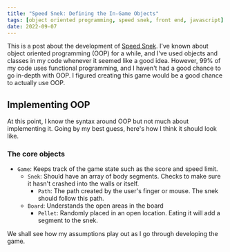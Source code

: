 ```yaml
---
title: "Speed Snek: Defining the In-Game Objects"
tags: [object oriented programming, speed snek, front end, javascript]
date: 2022-09-07
---
```


This is a post about the development of [Speed Snek](https://github.com/thekakkun/speed-snek). I've known about object oriented programming (OOP) for a while, and I've used objects and classes in my code whenever it seemed like a good idea. However, 99% of my code uses functional programming, and I haven't had a good chance to go in-depth with OOP. I figured creating this game would be a good chance to actually use OOP.

## Implementing OOP

At this point, I know the syntax around OOP but not much about implementing it. Going by my best guess, here's how I think it should look like.

### The core objects

- `Game`: Keeps track of the game state such as the score and speed limit.
  - `Snek`: Should have an array of body segments. Checks to make sure it hasn't crashed into the walls or itself.
    - `Path`: The path created by the user's finger or mouse. The snek should follow this path.
  - `Board`: Understands the open areas in the board
    - `Pellet`: Randomly placed in an open location. Eating it will add a segment to the snek.

We shall see how my assumptions play out as I go through developing the game.
